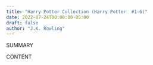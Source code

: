 ```yaml
---
title: "Harry Potter Collection (Harry Potter  #1-6)"
date: 2022-07-24T00:00:00-05:00
draft: false
author: "J.K. Rowling"
---
```


SUMMARY

<!--more-->

CONTENT